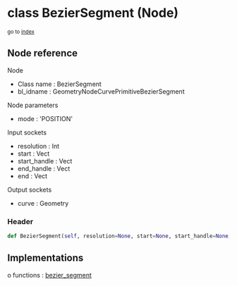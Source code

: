 # class BezierSegment (Node)

<sub>go to [index](/docs/index.md)</sub>

## Node reference

Node
 - Class name : BezierSegment
 - bl_idname : GeometryNodeCurvePrimitiveBezierSegment

Node parameters
 - mode : 'POSITION'

Input sockets
 - resolution : Int
 - start : Vect
 - start_handle : Vect
 - end_handle : Vect
 - end : Vect

Output sockets
 - curve : Geometry

### Header

``` python
def BezierSegment(self, resolution=None, start=None, start_handle=None, end_handle=None, end=None, mode='POSITION', node_label=None, node_color=None):
```

## Implementations

o functions : [bezier_segment](/docs/GeoNodes_classes/GLOBAL.md#bezier_segment)


